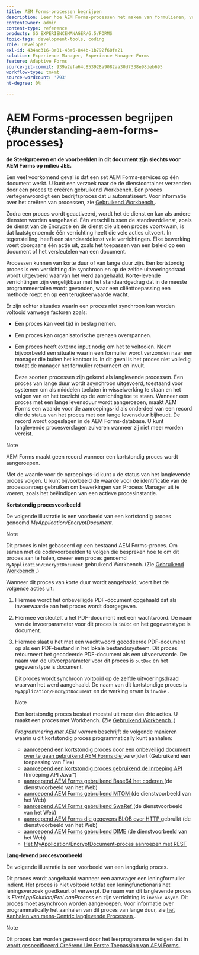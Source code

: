 ```yaml
---
title: AEM Forms-processen begrijpen
description: Leer hoe AEM Forms-processen het maken van formulieren, verzenden, gegevensverwerking, validatie, integratie, workflowautomatisering en uitvoerbeheer omvatten.
contentOwner: admin
content-type: reference
products: SG_EXPERIENCEMANAGER/6.5/FORMS
topic-tags: development-tools, coding
role: Developer
exl-id: 434ac316-8a01-43a6-844b-1b792f60fa21
solution: Experience Manager, Experience Manager Forms
feature: Adaptive Forms
source-git-commit: 939a2efa64c853928a9082aa30d7338e98deb695
workflow-type: tm+mt
source-wordcount: '793'
ht-degree: 0%

---
```


# AEM Forms-processen begrijpen {#understanding-aem-forms-processes}

**de Steekproeven en de voorbeelden in dit document zijn slechts voor AEM Forms op milieu JEE.**

Een veel voorkomend geval is dat een set AEM Forms-services op één document werkt. U kunt een verzoek naar de de dienstcontainer verzenden door een proces te creëren gebruikend Workbench. Een proces vertegenwoordigt een bedrijfsproces dat u automatiseert. Voor informatie over het creëren van processen, zie [ Gebruikend Workbench ](https://www.adobe.com/go/learn_aemforms_workbench_63).

Zodra een proces wordt geactiveerd, wordt het de dienst en kan als andere diensten worden aangehaald. Één verschil tussen de standaarddienst, zoals de dienst van de Encryptie en de dienst die uit een proces voortkwam, is dat laatstgenoemde één verrichting heeft die vele acties uitvoert. In tegenstelling, heeft een standaarddienst vele verrichtingen. Elke bewerking voert doorgaans één actie uit, zoals het toepassen van een beleid op een document of het versleutelen van een document.

Processen kunnen van korte duur of van lange duur zijn. Een kortstondig proces is een verrichting die synchroon en op de zelfde uitvoeringsdraad wordt uitgevoerd waarvan het werd aangehaald. Korte-levende verrichtingen zijn vergelijkbaar met het standaardgedrag dat in de meeste programmeertalen wordt gevonden, waar een cliënttoepassing een methode roept en op een terugkeerwaarde wacht.

Er zijn echter situaties waarin een proces niet synchroon kan worden voltooid vanwege factoren zoals:

* Een proces kan veel tijd in beslag nemen.
* Een proces kan organisatorische grenzen overspannen.
* Een proces heeft externe input nodig om het te voltooien. Neem bijvoorbeeld een situatie waarin een formulier wordt verzonden naar een manager die buiten het kantoor is. In dit geval is het proces niet volledig totdat de manager het formulier retourneert en invult.

  Deze soorten processen zijn gekend als langlevende processen. Een proces van lange duur wordt asynchroon uitgevoerd, toestaand voor systemen om als middelen toelaten in wisselwerking te staan en het volgen van en het toezicht op de verrichting toe te staan. Wanneer een proces met een lange levensduur wordt aangeroepen, maakt AEM Forms een waarde voor de aanroepings-id als onderdeel van een record die de status van het proces met een lange levensduur bijhoudt. De record wordt opgeslagen in de AEM Forms-database. U kunt langlevende procesverslagen zuiveren wanneer zij niet meer worden vereist.

>[!NOTE]
>
>AEM Forms maakt geen record wanneer een kortstondig proces wordt aangeroepen.

Met de waarde voor de oproepings-id kunt u de status van het langlevende proces volgen. U kunt bijvoorbeeld de waarde voor de identificatie van de procesaanroep gebruiken om bewerkingen van Process Manager uit te voeren, zoals het beëindigen van een actieve procesinstantie.

**Kortstondig procesvoorbeeld**

De volgende illustratie is een voorbeeld van een kortstondig proces genoemd *MyApplication/EncryptDocument*.

>[!NOTE]
>
>Dit proces is niet gebaseerd op een bestaand AEM Forms-proces. Om samen met de codevoorbeelden te volgen die bespreken hoe te om dit proces aan te halen, creeer een proces genoemd `MyApplication/EncryptDocument` gebruikend Workbench. (Zie [ Gebruikend Workbench ](https://www.adobe.com/go/learn_aemforms_workbench_63).)

Wanneer dit proces van korte duur wordt aangehaald, voert het de volgende acties uit:

1. Hiermee wordt het onbeveiligde PDF-document opgehaald dat als invoerwaarde aan het proces wordt doorgegeven.
1. Hiermee versleutelt u het PDF-document met een wachtwoord. De naam van de invoerparameter voor dit proces is `inDoc` en het gegevenstype is document.
1. Hiermee slaat u het met een wachtwoord gecodeerde PDF-document op als een PDF-bestand in het lokale bestandssysteem. Dit proces retourneert het gecodeerde PDF-document als een uitvoerwaarde. De naam van de uitvoerparameter voor dit proces is `outDoc` en het gegevenstype is document.

   Dit proces wordt synchroon voltooid op de zelfde uitvoeringsdraad waarvan het werd aangehaald. De naam van dit kortstondige proces is `MyApplication/EncryptDocument` en de werking ervan is `invoke` .

   >[!NOTE]
   >
   >Een kortstondig proces bestaat meestal uit meer dan drie acties. U maakt een proces met Workbench. (Zie [ Gebruikend Workbench ](https://www.adobe.com/go/learn_aemforms_workbench_63).)

   *Programmering met AEM vormen* beschrijft de volgende manieren waarin u dit kortstondig proces programmatically kunt aanhalen:

   * [ aanroepend een kortstondig proces door een onbeveiligd document over te gaan gebruikend AEM Forms die ](/help/forms/developing/invoking-aem-forms-using-remoting.md#invoking-a-short-lived-process-by-passing-an-unsecure-document-using-remoting) verwijdert (Gebruikend een toepassing van Flex)
   * [ aanroepend een kortstondig proces gebruikend de Inroeping API ](/help/forms/developing/invoking-aem-forms-using-java.md#invoking-a-short-lived-process-using-the-invocation-api) (Inroeping API Java™)
   * [ aanroepend AEM Forms gebruikend Base64 het coderen ](/help/forms/developing/invoking-aem-forms-using-web.md#invoking-aem-forms-using-base64-encoding) (de dienstvoorbeeld van het Web)
   * [ aanroepend AEM Forms gebruikend MTOM ](/help/forms/developing/invoking-aem-forms-using-web.md#invoking-aem-forms-using-mtom) (de dienstvoorbeeld van het Web)
   * [ aanroepend AEM Forms gebruikend SwaRef ](/help/forms/developing/invoking-aem-forms-using-web.md#invoking-aem-forms-using-swaref) (de dienstvoorbeeld van het Web)
   * [ aanroepend AEM Forms die gegevens BLOB over HTTP ](/help/forms/developing/invoking-aem-forms-using-web.md#invoking-aem-forms-using-blob-data-over-http) gebruikt (de dienstvoorbeeld van het Web)
   * [ aanroepend AEM Forms gebruikend DIME ](/help/forms/developing/invoking-aem-forms-using-web.md#invoking-aem-forms-using-dime) (de dienstvoorbeeld van het Web)
   * [Het MyApplication/EncryptDocument-proces aanroepen met REST](/help/forms/developing/invoking-aem-forms-using-rest.md)

**Lang-levend procesvoorbeeld**

De volgende illustratie is een voorbeeld van een langdurig proces.

Dit proces wordt aangehaald wanneer een aanvrager een leningformulier indient. Het proces is niet voltooid totdat een leningfunctionaris het leningsverzoek goedkeurt of verwerpt. De naam van dit langlevende proces is *FirstAppSolution/PreLoanProcess* en zijn verrichting is `invoke_Async`. Dit proces moet asynchroon worden aangeroepen. Voor informatie over programmatically het aanhalen van dit proces van lange duur, zie [ het Aanhalen van mens-Centric langlevende Processen ](/help/forms/developing/invoking-human-centric-long-lived.md#invoking-human-centric-long-lived-processes).

>[!NOTE]
>
>Dit proces kan worden gecreeerd door het leerprogramma te volgen dat in [ wordt gespecificeerd Creërend Uw Eerste Toepassing van AEM Forms ](https://www.adobe.com/go/learn_aemforms_firstapp_ds_63).
